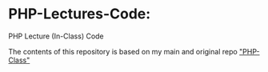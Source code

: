# PHP-Lectures-Code:
PHP Lecture (In-Class) Code

The contents of this repository is based on my main and original repo ["PHP-Class"](https://github.com/anmarjarjees/php-class)